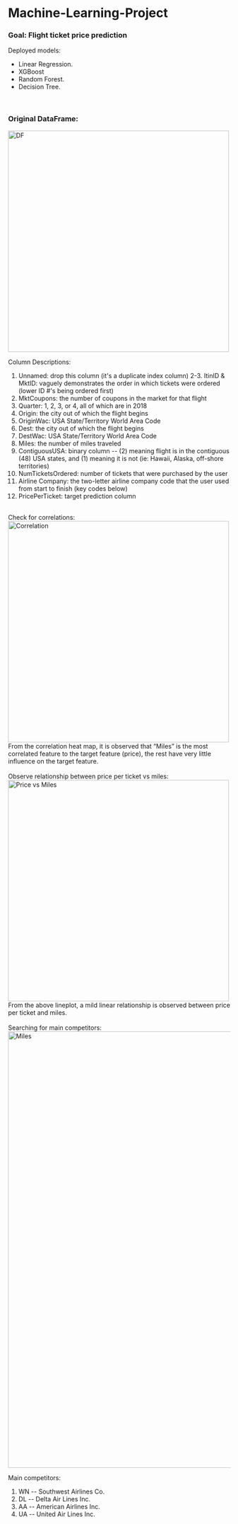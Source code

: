 # Machine-Learning-Project


<h3>Goal: Flight ticket price prediction</h3>

Deployed models:
- Linear Regression.
- XGBoost
- Random Forest.
- Decision Tree.

<br/>
<h3>Original DataFrame:</h3>
<img width="500" alt="DF" src="https://user-images.githubusercontent.com/80112729/118389719-c5b32d80-b65d-11eb-88e2-5844d2d74b02.png">
<br/>


Column Descriptions:
1. Unnamed: drop this column (it's a duplicate index column)
2-3. ItinID & MktID: vaguely demonstrates the order in which tickets were ordered (lower ID #'s being ordered first)
4. MktCoupons: the number of coupons in the market for that flight
5. Quarter: 1, 2, 3, or 4, all of which are in 2018
6. Origin: the city out of which the flight begins
7. OriginWac: USA State/Territory World Area Code
8. Dest: the city out of which the flight begins
9. DestWac: USA State/Territory World Area Code
10. Miles: the number of miles traveled
11. ContiguousUSA: binary column -- (2) meaning flight is in the contiguous (48) USA states, and (1) meaning it is not (ie: Hawaii, Alaska, off-shore territories)
12. NumTicketsOrdered: number of tickets that were purchased by the user
13. Airline Company: the two-letter airline company code that the user used from start to finish (key codes below)
14. PricePerTicket: target prediction column


<br/>
Check for correlations:
<img width="500" alt="Correlation" src="https://user-images.githubusercontent.com/80112729/118389956-0fe8de80-b65f-11eb-843b-88d56d725ea5.png">
From the correlation heat map, it is observed that “Miles” is the most correlated feature to the target feature (price), the rest have very little influence on the target feature.
<br/>

<br/>
Observe relationship between price per ticket vs miles:
<img width="500" alt="Price vs Miles" src="https://user-images.githubusercontent.com/80112729/118390229-90f4a580-b660-11eb-9c05-11e18e34893e.png">
From the above lineplot, a mild linear relationship is observed between price per ticket and miles.
<br/>


<br/>
Searching for main competitors:
<img width="986" alt="Miles" src="https://user-images.githubusercontent.com/80112729/118394569-0324b480-b678-11eb-898f-757341a0c443.png">
<br/>

Main competitors: 
1. WN -- Southwest Airlines Co.
2. DL -- Delta Air Lines Inc. 
3. AA -- American Airlines Inc.        
4. UA -- United Air Lines Inc.
